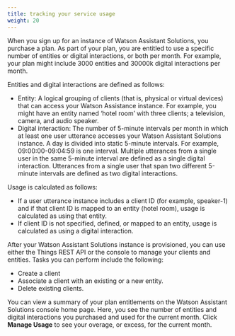 ```yaml
---
title: tracking your service usage
weight: 20
---
```


When you sign up for an instance of Watson Assistant Solutions, you purchase a plan. As part of your plan, you are entitled to use a specific number of entities or digital interactions, or both per month. For example, your plan might include 3000 entities and 30000k digital interactions per month.

Entities and digital interactions are defined as follows:
- Entity: A logical grouping of clients (that is, physical or virtual devices) that can access your Watson Assistance instance. For example, you might have an entity named ‘hotel room’ with three clients; a television, camera, and audio speaker.
- Digital interaction: The number of 5-minute intervals per month in which at least one user utterance accesses your Watson Assistant Solutions instance. A day is divided into static 5-minute intervals. For example, 09:00:00-09:04:59 is one interval. Multiple utterances from a single user in the same 5-minute interval are defined as a single digital interaction. Utterances from a single user that span two different 5-minute intervals are defined as two digital interactions.

Usage is calculated as follows:
- If a user utterance instance includes a client ID (for example, speaker-1) and if that client ID is mapped to an entity (hotel room), usage is calculated as using that entity.
- If client ID is not specified, defined, or mapped to an entity, usage is calculated as using a digital interaction.

After your Watson Assistant Solutions instance is provisioned, you can use either the Things REST API or the console to manage your clients and entities. Tasks you can perform include the following:
- Create a client
- Associate a client with an existing or a new entity.
- Delete existing clients.

You can view a summary of your plan entitlements on the Watson Assistant Solutions console home page. Here, you see the number of entities and digital interactions you  purchased and used for the current month. Click **Manage Usage** to see your overage, or excess, for the current month.
